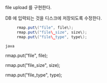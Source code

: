 file upload 를 구현한다.

DB 에 입력되는 것을 디스크에 저장되도록 수정한다.

```java
     rmap.put\("file", file\);
     rmap.put\("file\_size", size\);
     rmap.put\("file\_type", type\);
```



```
java
```

 rmap.put\("file", file\);

 rmap.put\("file\_size", size\);

 rmap.put\("file\_type", type\);

```

```

